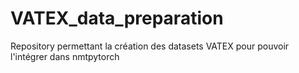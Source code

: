 # VATEX_data_preparation
Repository permettant la création des datasets VATEX pour pouvoir l'intégrer dans nmtpytorch
